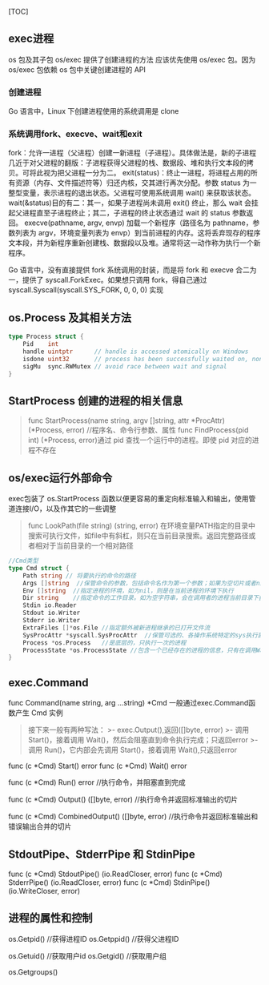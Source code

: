 [TOC]

## exec进程
os 包及其子包 os/exec 提供了创建进程的方法
应该优先使用 os/exec 包。因为 os/exec 包依赖 os 包中关键创建进程的 API


### 创建进程
Go 语言中，Linux 下创建进程使用的系统调用是 clone


### 系统调用fork、execve、wait和exit
fork：允许一进程（父进程）创建一新进程（子进程）。具体做法是，新的子进程几近于对父进程的翻版：子进程获得父进程的栈、数据段、堆和执行文本段的拷贝。可将此视为把父进程一分为二。
exit(status)：终止一进程，将进程占用的所有资源（内存、文件描述符等）归还内核，交其进行再次分配。参数 status 为一整型变量，表示进程的退出状态。父进程可使用系统调用 wait() 来获取该状态。
wait(&status)目的有二：其一，如果子进程尚未调用 exit() 终止，那么 wait 会挂起父进程直至子进程终止；其二，子进程的终止状态通过 wait 的 status 参数返回。
execve(pathname, argv, envp) 加载一个新程序（路径名为 pathname，参数列表为 argv，环境变量列表为 envp）到当前进程的内存。这将丢弃现存的程序文本段，并为新程序重新创建栈、数据段以及堆。通常将这一动作称为执行一个新程序。

Go 语言中，没有直接提供 fork 系统调用的封装，而是将 fork 和 execve 合二为一，提供了 syscall.ForkExec。如果想只调用 fork，得自己通过 syscall.Syscall(syscall.SYS_FORK, 0, 0, 0) 实现


## os.Process 及其相关方法
```go
type Process struct {
	Pid    int
	handle uintptr      // handle is accessed atomically on Windows
	isdone uint32       // process has been successfully waited on, non zero if true
	sigMu  sync.RWMutex // avoid race between wait and signal
}
```

## StartProcess 创建的进程的相关信息
>func StartProcess(name string, argv []string, attr *ProcAttr) (*Process, error)   //程序名、命令行参数、属性
>func FindProcess(pid int) (*Process, error)通过 pid 查找一个运行中的进程。即使 pid 对应的进程不存在


## os/exec运行外部命令
exec包装了 os.StartProcess 函数以便更容易的重定向标准输入和输出，使用管道连接I/O，以及作其它的一些调整

>func LookPath(file string) (string, error)
>在环境变量PATH指定的目录中搜索可执行文件，如file中有斜杠，则只在当前目录搜索。返回完整路径或者相对于当前目录的一个相对路径

```go
//Cmd类型
type Cmd struct {
    Path string // 将要执行的命令的路径
    Args []string  //保管命令的参数，包括命令名作为第一个参数；如果为空切片或者nil，相当于无参数命令
    Env []string  //指定进程的环境，如为nil，则是在当前进程的环境下执行
    Dir string    //指定命令的工作目录。如为空字符串，会在调用者的进程当前目录下执行
    Stdin io.Reader
    Stdout io.Writer
    Stderr io.Writer
    ExtraFiles []*os.File //指定额外被新进程继承的已打开文件流
    SysProcAttr *syscall.SysProcAttr  //保管可选的、各操作系统特定的sys执行属性
    Process *os.Process   //是底层的，只执行一次的进程
    ProcessState *os.ProcessState //包含一个已经存在的进程的信息，只有在调用Wait或Run后才可用
}
``` 

## exec.Command
func Command(name string, arg ...string) *Cmd
一般通过exec.Command函数产生 Cmd 实例

>接下来一般有两种写法：
	>- exec.Output(),返回([]byte, error)
	>- 调用 Start()，接着调用 Wait()，然后会阻塞直到命令执行完成；只返回error
	>- 调用 Run()，它内部会先调用 Start()，接着调用 Wait(),只返回error
 
 func (c *Cmd) Start() error
 func (c *Cmd) Wait() error
 
 func (c *Cmd) Run() error  //执行命令，并阻塞直到完成
 
 func (c *Cmd) Output() ([]byte, error)   //执行命令并返回标准输出的切片
 
 func (c *Cmd) CombinedOutput() ([]byte, error) //执行命令并返回标准输出和错误输出合并的切片
 
 
 ## StdoutPipe、StderrPipe 和 StdinPipe
 func (c *Cmd) StdoutPipe() (io.ReadCloser, error)
 func (c *Cmd) StderrPipe() (io.ReadCloser, error)
 func (c *Cmd) StdinPipe() (io.WriteCloser, error)
 
 
 
 ## 进程的属性和控制
 os.Getpid()    //获得进程ID 
 os.Getppid()   //获得父进程ID
 
 os.Getuid()  //获取用户id
 os.Getgid()  //获取用户组
 
 os.Getgroups()
